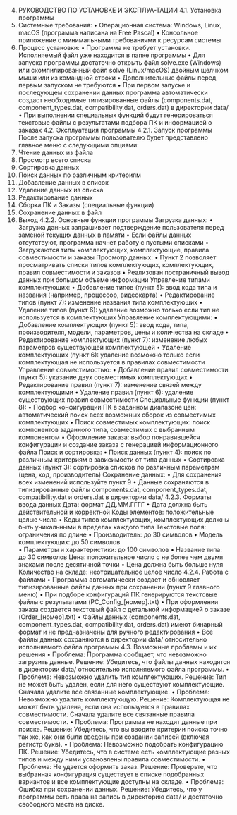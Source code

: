 4. РУКОВОДСТВО ПО УСТАНОВКЕ И ЭКСПЛУА-ТАЦИИ
4.1. Установка программы
1.	Системные требования:
•	Операционная система: Windows, Linux, macOS (программа написана на Free Pascal)
•	Консольное приложение с минимальными требованиями к ресурсам системы
2.	Процесс установки:
•	Программа не требует установки. Исполняемый файл уже находится в папке программы
•	Для запуска программы достаточно открыть файл solve.exe (Windows) или скомпилированный файл solve (Linux/macOS) двойным щелчком мыши или из командной строки
•	Дополнительные файлы перед первым запуском не требуются
•	При первом запуске и последующем сохранении данных программа автоматически создаст необходимые типизированные файлы (components.dat, component_types.dat, compatibility.dat, orders.dat) в директории data/
•	При выполнении специальных функций будут генерироваться текстовые файлы с результатами подбора ПК и информацией о заказах
4.2. Эксплуатация программы
4.2.1. Запуск программы
После запуска программы пользователю будет представлено главное меню с следующими опциями:
1.	Чтение данных из файла
2.	Просмотр всего списка
3.	Сортировка данных
4.	Поиск данных по различным критериям
5.	Добавление данных в список
6.	Удаление данных из списка
7.	Редактирование данных
8.	Сборка ПК и Заказы (специальные функции)
9.	Сохранение данных в файл
10.	Выход 
4.2.2. Основные функции программы
Загрузка данных:
•	Загрузка данных запрашивает подтверждение пользователя перед заменой текущих данных в памяти
•	Если файлы данных отсутствуют, программа начнет работу с пустыми списками
•	Загружаются типы комплектующих, комплектующие, правила совместимости и заказы
Просмотр данных:
•	Пункт 2 позволяет просматривать списки типов комплектующих, комплектующих, правил совместимости и заказов
•	Реализован постраничный вывод данных при большом объеме информации
Управление типами комплектующих:
•	Добавление типов (пункт 5): ввод кода типа и названия (например, процессор, видеокарта)
•	Редактирование типов (пункт 7): изменение названия типа комплектующих
•	Удаление типов (пункт 6): удаление возможно только если тип не используется в комплектующих
Управление комплектующими:
•	Добавление комплектующих (пункт 5): ввод кода, типа, производителя, модели, параметров, цены и количества на складе
•	Редактирование комплектующих (пункт 7): изменение любых параметров существующей комплектующей
•	Удаление комплектующих (пункт 6): удаление возможно только если комплектующая не используется в правилах совместимости
Управление совместимостью:
•	Добавление правил совместимости (пункт 5): указание двух совместимых комплектующих
•	Редактирование правил (пункт 7): изменение связей между комплектующими
•	Удаление правил (пункт 6): удаление существующих правил совместимости
Специальные функции (пункт 8):
•	Подбор конфигурации ПК в заданном диапазоне цен: автоматический поиск всех возможных сборок из совместимых комплектующих
•	Поиск совместимых комплектующих: поиск компонентов заданного типа, совместимых с выбранным компонентом
•	Оформление заказа: выбор понравившейся конфигурации и создание заказа с генерацией информационного файла
Поиск и сортировка:
•	Поиск данных (пункт 4): поиск по различным критериям в зависимости от типа данных
•	Сортировка данных (пункт 3): сортировка списков по различным параметрам (цена, код, производитель)
Сохранение данных:
•	Для сохранения всех изменений используйте пункт 9
•	Данные сохраняются в типизированные файлы components.dat, component_types.dat, compatibility.dat и orders.dat в директории data/
4.2.3. Форматы ввода данных
Дата: формат ДД.ММ.ГГГГ
•	Дата должна быть действительной и корректной
Коды элементов: положительные целые числа
•	Коды типов комплектующих, комплектующих должны быть уникальными в пределах каждого типа
Текстовые поля: ограничения по длине
•	Производитель: до 30 символов
•	Модель комплектующих: до 50 символов  
•	Параметры и характеристики: до 100 символов
•	Название типа: до 30 символов
Цена: положительное число с не более чем двумя знаками после десятичной точки
•	Цена должна быть больше нуля
Количество на складе: неотрицательное целое число
4.2.4. Работа с файлами
•	Программа автоматически создает и обновляет типизированные файлы данных при сохранении (пункт 9 главного меню)
•	При подборе конфигураций ПК генерируются текстовые файлы с результатами (PC_Config_[номер].txt)
•	При оформлении заказа создается текстовый файл с детальной информацией о заказе (Order_[номер].txt)
•	Файлы данных (components.dat, component_types.dat, compatibility.dat, orders.dat) имеют бинарный формат и не предназначены для ручного редактирования
•	Все файлы данных сохраняются в директории data/ относительно исполняемого файла программы
4.3. Возможные проблемы и их решения
•	Проблема: Программа сообщает, что невозможно загрузить данные. Решение: Убедитесь, что файлы данных находятся в директории data/ относительно исполняемого файла программы.
•	Проблема: Невозможно удалить тип комплектующих. Решение: Тип не может быть удален, если для него существуют комплектующие. Сначала удалите все связанные комплектующие.
•	Проблема: Невозможно удалить комплектующую. Решение: Комплектующая не может быть удалена, если она используется в правилах совместимости. Сначала удалите все связанные правила совместимости.
•	Проблема: Программа не находит данные при поиске. Решение: Убедитесь, что вы вводите критерии поиска точно так же, как они были введены при создании записей (включая регистр букв).
•	Проблема: Невозможно подобрать конфигурацию ПК. Решение: Убедитесь, что в системе есть комплектующие разных типов и между ними установлены правила совместимости.
•	Проблема: Не удается оформить заказ. Решение: Проверьте, что выбранная конфигурация существует в списке подобранных вариантов и все комплектующие доступны на складе.
•	Проблема: Ошибка при сохранении данных. Решение: Убедитесь, что у программы есть права на запись в директорию data/ и достаточно свободного места на диске.
 
